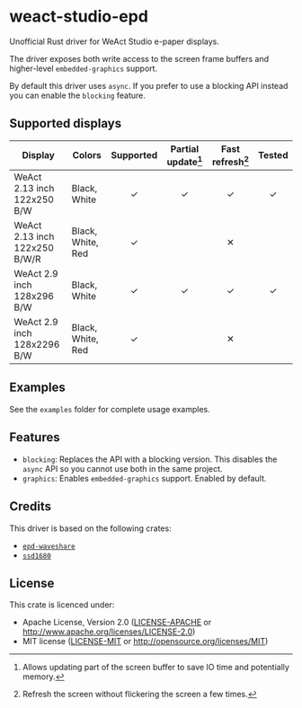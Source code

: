 # weact-studio-epd

Unofficial Rust driver for WeAct Studio e-paper displays.

The driver exposes both write access to the screen frame buffers and higher-level `embedded-graphics` support.

By default this driver uses `async`. If you prefer to use a blocking API instead you can enable the `blocking` feature.

## Supported displays

| Display | Colors | Supported | Partial update[^1] | Fast refresh[^2] | Tested |
|---|---|:---:|:---:|:---:|:---:|
| WeAct 2.13 inch 122x250 B/W | Black, White | ✓ | ✓ | ✓ | ✓ |
| WeAct 2.13 inch 122x250 B/W/R | Black, White, Red | ✓ |  | ✕ |  |
| WeAct 2.9 inch 128x296 B/W | Black, White | ✓ | ✓ | ✓ | ✓ |
| WeAct 2.9 inch 128x2296 B/W | Black, White, Red | ✓ |  | ✕ |  |

[^1]: Allows updating part of the screen buffer to save IO time and potentially memory.

[^2]: Refresh the screen without flickering the screen a few times.

## Examples

See the `examples` folder for complete usage examples.

## Features

- `blocking`: Replaces the API with a blocking version. This disables the `async` API so you cannot use both in the same project.
- `graphics`: Enables `embedded-graphics` support. Enabled by default.

## Credits

This driver is based on the following crates:

- [`epd-waveshare`](https://crates.io/crates/epd-waveshare)
- [`ssd1680`](https://crates.io/crates/ssd1680)

## License

This crate is licenced under:

- Apache License, Version 2.0 ([LICENSE-APACHE](LICENSE-APACHE) or <http://www.apache.org/licenses/LICENSE-2.0>)
- MIT license ([LICENSE-MIT](LICENSE-MIT) or <http://opensource.org/licenses/MIT>)
